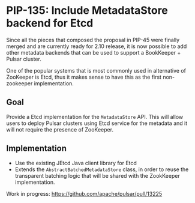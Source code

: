 # PIP-135: Include MetadataStore backend for Etcd

Since all the pieces that composed the proposal in PIP-45 were finally merged
and are currently ready for 2.10 release, it is now possible to add other
metadata backends that can be used to support a BookKeeper + Pulsar cluster.

One of the popular systems that is most commonly used in alternative of
ZooKeeper is Etcd, thus it makes sense to have this as the first non-zookeeper
implementation.

## Goal

Provide a Etcd implementation for the `MetadataStore` API. This will allow
users to deploy Pulsar clusters using Etcd service for the metadata and it will
not require the presence of ZooKeeper.


## Implementation

 * Use the existing JEtcd Java client library for Etcd
 * Extends the `AbstractBatchedMetadataStore` class, in order to reuse the
   transparent batching logic that will be shared with the ZookKeeper
   implementation.

Work in progress: https://github.com/apache/pulsar/pull/13225
